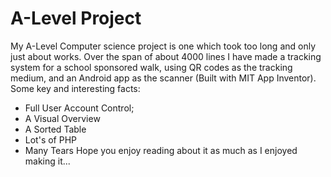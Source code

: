 # A-Level Project
My A-Level Computer science project is one which took too long and only just about works. Over the span of about 4000 lines I have made a tracking system for a school sponsored walk, using QR codes as the tracking medium, and an Android app as the scanner (Built with MIT App Inventor).
Some key and interesting facts: 
 - Full User Account Control;
 - A Visual Overview
 - A Sorted Table
 - Lot's of PHP
 - Many Tears
 Hope you enjoy reading about it as much as I enjoyed making it...
